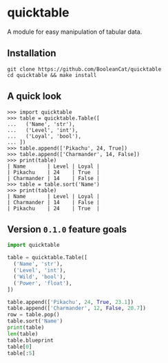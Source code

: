 quicktable
==========

A module for easy manipulation of tabular data.

Installation
------------
```shell
git clone https://github.com/BooleanCat/quicktable
cd quicktable && make install
```

A quick look
------------

```
>>> import quicktable
>>> table = quicktable.Table([
...   ('Name', 'str'),
...   ('Level', 'int'),
...   ('Loyal', 'bool'),
... ])
>>> table.append(['Pikachu', 24, True])
>>> table.append(['Charmander', 14, False])
>>> print(table)
| Name       | Level | Loyal |
| Pikachu    | 24    | True  |
| Charmander | 14    | False |
>>> table = table.sort('Name')
>>> print(table)
| Name       | Level | Loyal |
| Charmander | 14    | False |
| Pikachu    | 24    | True  |
```

Version `0.1.0` feature goals
-----------------------------
```python
import quicktable

table = quicktable.Table([
  ('Name', 'str'),
  ('Level', 'int'),
  ('Wild', 'bool'),
  ('Power', 'float'),
])

table.append(['Pikachu', 24, True, 23.1])
table.append(['Charmander', 12, False, 20.7])
row = table.pop()
table.sort('Name')
print(table)
len(table)
table.blueprint
table[0]
table[:5]
```
